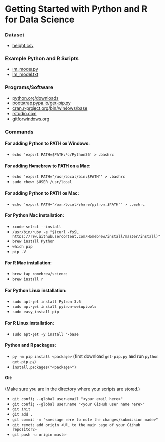# Getting Started with Python and R for Data Science

### Dataset 
* [height.csv](https://github.com/RebeccaMerrett/data_science_beginner_lm/blob/master/height.csv)
 
### Example Python and R Scripts
* [lm_model.py](https://github.com/RebeccaMerrett/data_science_beginner_lm/blob/master/lm_model.py)
* [lm_model.txt](https://github.com/RebeccaMerrett/data_science_beginner_lm/blob/master/lm_model.dms) 
 
### Programs/Software
* [python.org/downloads](https://www.python.org/downloads/)
* [bootstrap.pypa.io/get-pip.py](https://bootstrap.pypa.io/get-pip.py)
* [cran.r-project.org/bin/windows/base](https://cran.r-project.org/bin/windows/base/)
* [rstudio.com](https://www.rstudio.com)
* [gitforwindows.org](http://gitforwindows.org)
 
### Commands

#### For adding Python to PATH on Windows:
* `echo 'export PATH=$PATH:/c/Python36' > .bashrc`

#### For adding Homebrew to PATH on a Mac:
* `echo 'export PATH="/usr/local/bin:$PATH"' > .bashrc`
* `sudo chown $USER /usr/local`
 
#### For adding Python to PATH on Mac:
* `echo 'export PATH="/usr/local/share/python:$PATH"' > .bashrc`
 
#### For Python Mac installation:
* `xcode-select --install`
* `/usr/bin/ruby -e "$(curl -fsSL https://raw.githubusercontent.com/Homebrew/install/master/install)"`
* `brew install Python`
* `which pip`
* `pip -V`
 
#### For R Mac installation:
* `brew tap homebrew/science`
* `brew install r`

#### For Python Linux installation:
* `sudo apt-get install Python 3.6`
* `sudo apt-get install python-setuptools`
* `sudo easy_install pip`
 
#### For R Linux installation:
* `sudo apt-get -y install r-base`
 
#### Python and R packages:
* `py -m pip install <package>` (first download `get-pip.py` and run `python get-pip.py`)
* `install.packages("<package>")`

#### Git:
(Make sure you are in the directory where your scripts are stored.)
* `git config --global user.email "<your email here>"`
* `git config --global user.name "<your GitHub user name here>"`
* `git init`
* `git add .`
* `git commit -m "<message here to note the changes/submission made>"`
* `git remote add origin <URL to the main page of your Github repository>`
* `git push -u origin master`
